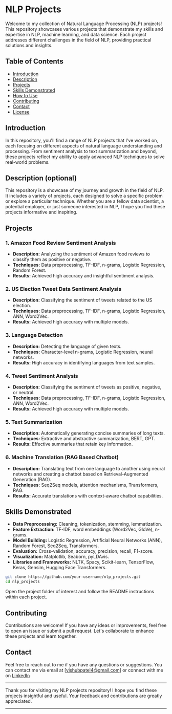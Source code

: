 # NLP Projects

Welcome to my collection of Natural Language Processing (NLP) projects! This repository showcases various projects that demonstrate my skills and expertise in NLP, machine learning, and data science. Each project addresses different challenges in the field of NLP, providing practical solutions and insights.

## Table of Contents
- [Introduction](#introduction)
- [Description](#description)
- [Projects](#projects)
- [Skills Demonstrated](#skills-demonstrated)
- [How to Use](#how-to-use)
- [Contributing](#contributing)
- [Contact](#contact)
- [License](#license)

## Introduction
In this repository, you'll find a range of NLP projects that I've worked on, each focusing on different aspects of natural language understanding and processing. From sentiment analysis to text summarization and beyond, these projects reflect my ability to apply advanced NLP techniques to solve real-world problems.

## Description (optional)
This repository is a showcase of my journey and growth in the field of NLP. It includes a variety of projects, each designed to solve a specific problem or explore a particular technique. Whether you are a fellow data scientist, a potential employer, or just someone interested in NLP, I hope you find these projects informative and inspiring.

## Projects
### 1. Amazon Food Review Sentiment Analysis
- **Description:** Analyzing the sentiment of Amazon food reviews to classify them as positive or negative.
- **Techniques:** Data preprocessing, TF-IDF, n-grams, Logistic Regression, Random Forest.
- **Results:** Achieved high accuracy and insightful sentiment analysis.

### 2. US Election Tweet Data Sentiment Analysis
- **Description:** Classifying the sentiment of tweets related to the US election.
- **Techniques:** Data preprocessing, TF-IDF, n-grams, Logistic Regression, ANN, Word2Vec.
- **Results:** Achieved high accuracy with multiple models.

### 3. Language Detection
- **Description:** Detecting the language of given texts.
- **Techniques:** Character-level n-grams, Logistic Regression, neural networks.
- **Results:** High accuracy in identifying languages from text samples.

### 4. Tweet Sentiment Analysis
- **Description:** Classifying the sentiment of tweets as positive, negative, or neutral.
- **Techniques:** Data preprocessing, TF-IDF, n-grams, Logistic Regression, ANN, Word2Vec.
- **Results:** Achieved high accuracy with multiple models.

### 5. Text Summarization
- **Description:** Automatically generating concise summaries of long texts.
- **Techniques:** Extractive and abstractive summarization, BERT, GPT.
- **Results:** Effective summaries that retain key information.

### 6. Machine Translation (RAG Based Chatbot)
- **Description:** Translating text from one language to another using neural networks and creating a chatbot based on Retrieval-Augmented Generation (RAG).
- **Techniques:** Seq2Seq models, attention mechanisms, Transformers, RAG.
- **Results:** Accurate translations with context-aware chatbot capabilities.

## Skills Demonstrated
- **Data Preprocessing:** Cleaning, tokenization, stemming, lemmatization.
- **Feature Extraction:** TF-IDF, word embeddings (Word2Vec, GloVe), n-grams.
- **Model Building:** Logistic Regression, Artificial Neural Networks (ANN), Random Forest, Seq2Seq, Transformers.
- **Evaluation:** Cross-validation, accuracy, precision, recall, F1-score.
- **Visualization:** Matplotlib, Seaborn, pyLDAvis.
- **Libraries and Frameworks:** NLTK, Spacy, Scikit-learn, TensorFlow, Keras, Gensim, Hugging Face Transformers.

```bash
git clone https://github.com/your-username/nlp_projects.git
cd nlp_projects
```

Open the project folder of interest and follow the README instructions within each project.

## Contributing
Contributions are welcome! If you have any ideas or improvements, feel free to open an issue or submit a pull request. Let's collaborate to enhance these projects and learn together.

## Contact
Feel free to reach out to me if you have any questions or suggestions. You can contact me via email at [vishubpatel4@gmail.com] or connect with me on [LinkedIn](https://www.linkedin.com/in/vishal-patel-a3356513b/)

---
Thank you for visiting my NLP projects repository! I hope you find these projects insightful and useful. Your feedback and contributions are greatly appreciated.

---
